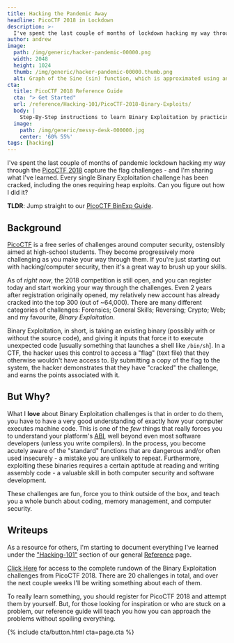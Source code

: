 ```yaml
---
title: Hacking the Pandemic Away
headline: PicoCTF 2018 in Lockdown
description: >-
  I've spent the last couple of months of lockdown hacking my way through the PicoCTF 2018 capture the flag challenges - and I'm sharing what I've learned. Every single Binary Exploitation challenge has been cracked, including the ones requiring heap exploits. Can you figure out how I did it?
author: andrew
image:
  path: /img/generic/hacker-pandemic-00000.png
  width: 2048
  height: 1024
  thumb: /img/generic/hacker-pandemic-00000.thumb.png
  alt: Graph of the Sine (sin) function, which is approximated using an integer based 5th order polynomial.
cta:
  title: PicoCTF 2018 Reference Guide
  cta: "> Get Started"
  url: /reference/Hacking-101/PicoCTF-2018-Binary-Exploits/
  body: |
    Step-By-Step instructions to learn Binary Exploitation by practicing on the PicoCTF 2018 challenges.
  image:
    path: /img/generic/messy-desk-000000.jpg
    center: '60% 55%'
tags: [hacking]
---
```

I've spent the last couple of months of pandemic lockdown hacking my way through the [PicoCTF 2018](https://2018game.picoctf.com/) capture the flag challenges - and I'm sharing what I've learned. Every single Binary Exploitation challenge has been cracked, including the ones requiring heap exploits. Can you figure out how I did it?

**TLDR**: Jump straight to our [PicoCTF BinExp Guide](/reference/Hacking-101/PicoCTF-2018-Binary-Exploits/).

## Background

[PicoCTF](https://picoctf.com/) is a free series of challenges around computer security, ostensibly aimed at high-school students. They become progressively more challenging as you make your way through them. If you're just starting out with hacking/computer security, then it's a great way to brush up your skills.

As of *right now*, the 2018 competition is still open, and you can register today and start working your way through the challenges. Even 2 years after registration originally opened, my relatively new account has already cracked into the top 300 (out of ~64,000). There are many different categories of challenges: Forensics; General Skills; Reversing; Crypto; Web; and my favourite, *Binary Exploitation*.

Binary Exploitation, in short, is taking an existing binary (possibly with or without the source code), and giving it inputs that force it to execute unexpected code [usually something that launches a shell like `/bin/sh`]. In a CTF, the hacker uses this control to access a "flag" (text file) that they otherwise wouldn't have access to. By submitting a copy of the flag to the system, the hacker demonstrates that they have "cracked" the challenge, and earns the points associated with it.

## But Why?

What I **love** about Binary Exploitation challenges is that in order to do them, you have to have a very good understanding of exactly how your computer executes machine code. This is one of the *few* things that really forces you to understand your platform's [ABI](https://en.wikipedia.org/wiki/Application_binary_interface), well beyond even most software developers (unless you write compilers). In the process, you become acutely aware of the "standard" functions that are dangerous and/or often used insecurely - a mistake you are unlikely to repeat. Furthermore, exploiting these binaries requires a certain aptitude at reading and writing assembly code - a valuable skill in both computer security and software development.

These challenges are fun, force you to think outside of the box, and teach you a whole bunch about coding, memory management, and computer security.

## Writeups

As a resource for others, I'm starting to document everything I've learned under the ["Hacking-101"](/reference/#hacking-101) section of our general [Reference](/reference/) page.

[Click Here](/reference/Hacking-101/PicoCTF-2018-Binary-Exploits/) for access to the complete rundown of the Binary Exploitation challenges from PicoCTF 2018. There are 20 challenges in total, and over the next couple weeks I'll be writing something about each of them.

To really learn something, you should register for PicoCTF 2018 and attempt them by yourself. But, for those looking for inspiration or who are stuck on a problem, our reference guide will teach you how you can approach the problems without spoiling everything.

{% include cta/button.html cta=page.cta %}